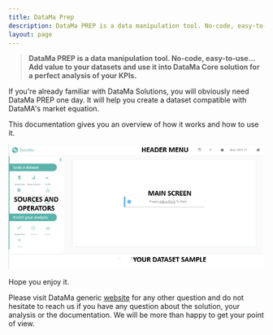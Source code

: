 ```yaml
---
title: DataMa Prep
description: DataMa PREP is a data manipulation tool. No-code, easy-to-use... Add value to your datasets and use it into DataMa Core solution for a perfect analysis of your KPIs.
layout: page
---
```


> **DataMa PREP is a data manipulation tool. No-code, easy-to-use... Add value to your datasets and use it into DataMa Core solution for a perfect analysis of your KPIs.**

If you're already familiar with DataMa Solutions, you will obviously need DataMa PREP one day. It will help you create a dataset compatible with DataMA's market equation.

This documentation gives you an overview of how it works and how to use it.

![prep_ui](images/Capturen1.png)

Hope you enjoy it.

Please visit DataMa generic [website](https://datama.fr/lets-talk/) for any other question and do not hesitate to reach us if you have any question about the solution, your analysis or the documentation. We will be more than happy to get your point of view.
